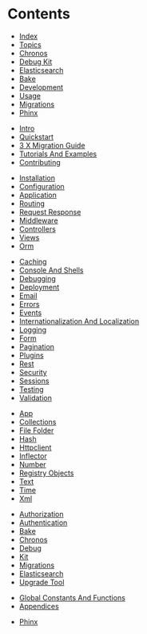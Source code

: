 # Contents

- [Index](index.md)
- [Topics](topics.md)
- [Chronos](chronos.md)
- [Debug Kit](debug-kit.md)
- [Elasticsearch](elasticsearch.md)
- [Bake](bake.md)
- [Development](bake/development.md)
- [Usage](bake/usage.md)
- [Migrations](migrations.md)
- [Phinx](phinx.md)

<!-- -->

- [Intro](intro.md)
- [Quickstart](quickstart.md)
- [3 X Migration Guide](appendices/3-x-migration-guide.md)
- [Tutorials And Examples](tutorials-and-examples.md)
- [Contributing](contributing.md)

<!-- -->

- [Installation](installation.md)
- [Configuration](development/configuration.md)
- [Application](development/application.md)
- [Routing](development/routing.md)
- [Request Response](controllers/request-response.md)
- [Middleware](controllers/middleware.md)
- [Controllers](controllers.md)
- [Views](views.md)
- [Orm](orm.md)

<!-- -->

- [Caching](core-libraries/caching.md)
- [Console And Shells](console-and-shells.md)
- [Debugging](development/debugging.md)
- [Deployment](deployment.md)
- [Email](core-libraries/email.md)
- [Errors](development/errors.md)
- [Events](core-libraries/events.md)
- [Internationalization And Localization](core-libraries/internationalization-and-localization.md)
- [Logging](core-libraries/logging.md)
- [Form](core-libraries/form.md)
- [Pagination](controllers/components/pagination.md)
- [Plugins](plugins.md)
- [Rest](development/rest.md)
- [Security](security.md)
- [Sessions](development/sessions.md)
- [Testing](development/testing.md)
- [Validation](core-libraries/validation.md)

<!-- -->

- [App](core-libraries/app.md)
- [Collections](core-libraries/collections.md)
- [File Folder](core-libraries/file-folder.md)
- [Hash](core-libraries/hash.md)
- [Httpclient](core-libraries/httpclient.md)
- [Inflector](core-libraries/inflector.md)
- [Number](core-libraries/number.md)
- [Registry Objects](core-libraries/registry-objects.md)
- [Text](core-libraries/text.md)
- [Time](core-libraries/time.md)
- [Xml](core-libraries/xml.md)

<!-- -->

- [Authorization](Authorization.md)
- [Authentication](Authentication.md)
- [Bake](Bake.md)
- [Chronos](Chronos.md)
- [Debug](Debug.md)
- [Kit](Kit.md)
- [Migrations](Migrations.md)
- [Elasticsearch](Elasticsearch.md)
- [Upgrade Tool](upgrade-tool.md)

<!-- -->

- [Global Constants And Functions](core-libraries/global-constants-and-functions.md)
- [Appendices](appendices.md)

<!-- -->

- [Phinx](Phinx.md)

<div class="todolist">

</div>
